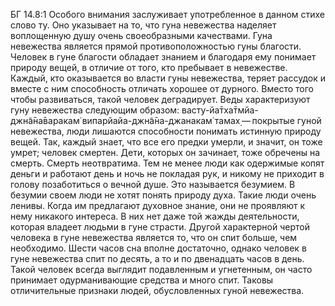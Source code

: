 БГ 14.8:1	Особого внимания заслуживает употребленное в данном стихе слово ту. Оно указывает на то, что гуна невежества наделяет воплощенную душу очень своеобразными качествами. Гуна невежества является прямой противоположностью гуны благости. Человек в гуне благости обладает знанием и благодаря ему понимает природу вещей, в отличие от того, кто пребывает в невежестве. Каждый, кто оказывается во власти гуны невежества, теряет рассудок и вместе с ним способность отличать хорошее от дурного. Вместо того чтобы развиваться, такой человек деградирует. Веды характеризуют гуну невежества следующим образом: васту-йа̄тха̄тмйа-джн̃а̄на̄варакам̇ випарйайа-джн̃а̄на-джанакам̇ тамах̣ — покрытые гуной невежества, люди лишаются способности понимать истинную природу вещей. Так, каждый знает, что все его предки умерли, и значит, он тоже умрет; человек смертен. Дети, которых он зачинает, тоже обречены на смерть. Смерть неотвратима. Тем не менее люди как одержимые копят деньги и работают день и ночь не покладая рук, и никому не приходит в голову позаботиться о вечной душе. Это называется безумием. В безумии своем люди не хотят понять природу духа. Такие люди очень ленивы. Когда им предлагают духовное знание, они не проявляют к нему никакого интереса. В них нет даже той жажды деятельности, которая владеет людьми в гуне страсти. Другой характерной чертой человека в гуне невежества является то, что он спит больше, чем необходимо. Шести часов сна вполне достаточно, однако человек в гуне невежества спит по десять, а то и по двенадцать часов в день. Такой человек всегда выглядит подавленным и угнетенным, он часто принимает одурманивающие средства и много спит. Таковы отличительные признаки людей, обусловленных гуной невежества.